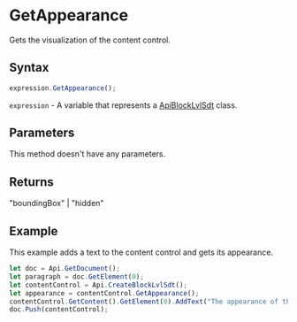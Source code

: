 # GetAppearance

Gets the visualization of the content control.

## Syntax

```javascript
expression.GetAppearance();
```

`expression` - A variable that represents a [ApiBlockLvlSdt](../ApiBlockLvlSdt.md) class.

## Parameters

This method doesn't have any parameters.

## Returns

"boundingBox" \| "hidden"

## Example

This example adds a text to the content control and gets its appearance.

```javascript editor-docx
let doc = Api.GetDocument();
let paragraph = doc.GetElement(0);
let contentControl = Api.CreateBlockLvlSdt();
let appearance = contentControl.GetAppearance();
contentControl.GetContent().GetElement(0).AddText("The appearance of this content control: " + appearance);
doc.Push(contentControl);

```

